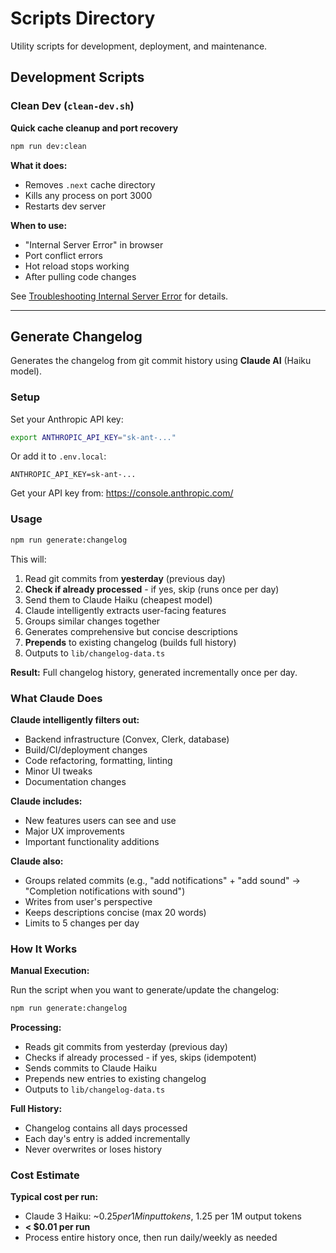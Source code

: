 # Scripts Directory

Utility scripts for development, deployment, and maintenance.

## Development Scripts

### Clean Dev (`clean-dev.sh`)

**Quick cache cleanup and port recovery**

```bash
npm run dev:clean
```

**What it does:**

- Removes `.next` cache directory
- Kills any process on port 3000
- Restarts dev server

**When to use:**

- "Internal Server Error" in browser
- Port conflict errors
- Hot reload stops working
- After pulling code changes

See [Troubleshooting Internal Server Error](../docs/troubleshooting-internal-server-error.md) for details.

---

## Generate Changelog

Generates the changelog from git commit history using **Claude AI** (Haiku model).

### Setup

Set your Anthropic API key:

```bash
export ANTHROPIC_API_KEY="sk-ant-..."
```

Or add it to `.env.local`:

```
ANTHROPIC_API_KEY=sk-ant-...
```

Get your API key from: https://console.anthropic.com/

### Usage

```bash
npm run generate:changelog
```

This will:

1. Read git commits from **yesterday** (previous day)
2. **Check if already processed** - if yes, skip (runs once per day)
3. Send them to Claude Haiku (cheapest model)
4. Claude intelligently extracts user-facing features
5. Groups similar changes together
6. Generates comprehensive but concise descriptions
7. **Prepends** to existing changelog (builds full history)
8. Outputs to `lib/changelog-data.ts`

**Result:** Full changelog history, generated incrementally once per day.

### What Claude Does

**Claude intelligently filters out:**

- Backend infrastructure (Convex, Clerk, database)
- Build/CI/deployment changes
- Code refactoring, formatting, linting
- Minor UI tweaks
- Documentation changes

**Claude includes:**

- New features users can see and use
- Major UX improvements
- Important functionality additions

**Claude also:**

- Groups related commits (e.g., "add notifications" + "add sound" → "Completion notifications with sound")
- Writes from user's perspective
- Keeps descriptions concise (max 20 words)
- Limits to 5 changes per day

### How It Works

**Manual Execution:**

Run the script when you want to generate/update the changelog:

```bash
npm run generate:changelog
```

**Processing:**

- Reads git commits from yesterday (previous day)
- Checks if already processed - if yes, skips (idempotent)
- Sends commits to Claude Haiku
- Prepends new entries to existing changelog
- Outputs to `lib/changelog-data.ts`

**Full History:**

- Changelog contains all days processed
- Each day's entry is added incrementally
- Never overwrites or loses history

### Cost Estimate

**Typical cost per run:**

- Claude 3 Haiku: ~$0.25 per 1M input tokens, ~$1.25 per 1M output tokens
- **< $0.01 per run**
- Process entire history once, then run daily/weekly as needed
